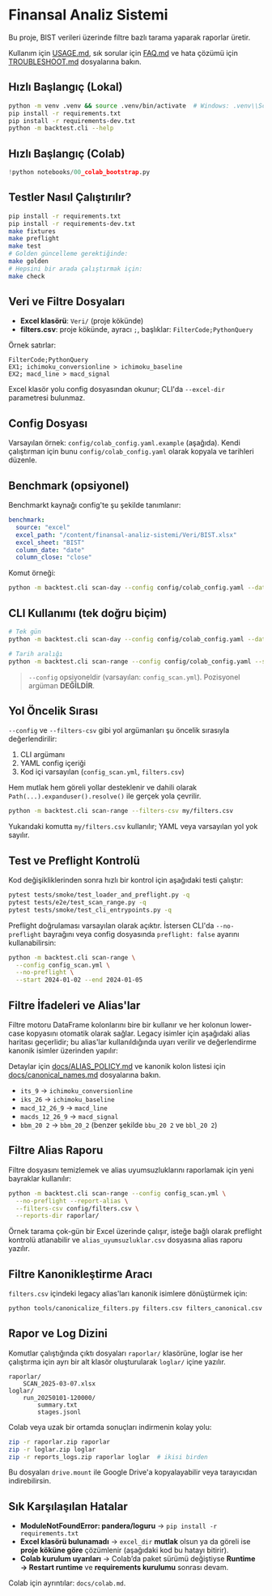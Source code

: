 # Finansal Analiz Sistemi

Bu proje, BIST verileri üzerinde filtre bazlı tarama yaparak raporlar üretir.

Kullanım için [USAGE.md](USAGE.md), sık sorular için [FAQ.md](FAQ.md) ve hata çözümü için [TROUBLESHOOT.md](TROUBLESHOOT.md) dosyalarına bakın.

## Hızlı Başlangıç (Lokal)

```bash
python -m venv .venv && source .venv/bin/activate  # Windows: .venv\\Scripts\\activate
pip install -r requirements.txt
pip install -r requirements-dev.txt
python -m backtest.cli --help
```

## Hızlı Başlangıç (Colab)

```python
!python notebooks/00_colab_bootstrap.py
```


## Testler Nasıl Çalıştırılır?

```bash
pip install -r requirements.txt
pip install -r requirements-dev.txt
make fixtures
make preflight
make test
# Golden güncelleme gerektiğinde:
make golden
# Hepsini bir arada çalıştırmak için:
make check
```

## Veri ve Filtre Dosyaları

* **Excel klasörü**: `Veri/` (proje kökünde)
* **filters.csv**: proje kökünde, ayracı `;`, başlıklar: `FilterCode;PythonQuery`

Örnek satırlar:

```
FilterCode;PythonQuery
EX1; ichimoku_conversionline > ichimoku_baseline
EX2; macd_line > macd_signal
```

Excel klasör yolu config dosyasından okunur; CLI'da `--excel-dir` parametresi bulunmaz.

## Config Dosyası

Varsayılan örnek: `config/colab_config.yaml.example` (aşağıda). Kendi çalıştırman için bunu `config/colab_config.yaml` olarak kopyala ve tarihleri düzenle.

## Benchmark (opsiyonel)

Benchmarkt kaynağı config'te şu şekilde tanımlanır:

```yaml
benchmark:
  source: "excel"
  excel_path: "/content/finansal-analiz-sistemi/Veri/BIST.xlsx"
  excel_sheet: "BIST"
  column_date: "date"
  column_close: "close"
```

Komut örneği:

```bash
python -m backtest.cli scan-day --config config/colab_config.yaml --date 2025-03-07
```

## CLI Kullanımı (tek doğru biçim)

```bash
# Tek gün
python -m backtest.cli scan-day --config config/colab_config.yaml --date 2025-03-07

# Tarih aralığı
python -m backtest.cli scan-range --config config/colab_config.yaml --start 2025-03-07 --end 2025-03-11
```

> `--config` opsiyoneldir (varsayılan: `config_scan.yml`). Pozisyonel argüman **DEĞİLDİR**.

## Yol Öncelik Sırası

`--config` ve `--filters-csv` gibi yol argümanları şu öncelik sırasıyla değerlendirilir:

1. CLI argümanı
2. YAML config içeriği
3. Kod içi varsayılan (`config_scan.yml`, `filters.csv`)

Hem mutlak hem göreli yollar desteklenir ve dahili olarak `Path(...).expanduser().resolve()` ile gerçek yola çevrilir.

```bash
python -m backtest.cli scan-range --filters-csv my/filters.csv
```
Yukarıdaki komutta `my/filters.csv` kullanılır; YAML veya varsayılan yol yok sayılır.

## Test ve Preflight Kontrolü

Kod değişikliklerinden sonra hızlı bir kontrol için aşağıdaki testi çalıştır:

```bash
pytest tests/smoke/test_loader_and_preflight.py -q
pytest tests/e2e/test_scan_range.py -q
pytest tests/smoke/test_cli_entrypoints.py -q
```

Preflight doğrulaması varsayılan olarak açıktır. İstersen CLI'da `--no-preflight`
bayrağını veya config dosyasında `preflight: false` ayarını kullanabilirsin:

```bash
python -m backtest.cli scan-range \
  --config config_scan.yml \
  --no-preflight \
  --start 2024-01-02 --end 2024-01-05
```

## Filtre İfadeleri ve Alias'lar

Filtre motoru DataFrame kolonlarını bire bir kullanır ve her kolonun
lower-case kopyasını otomatik olarak sağlar. Legacy isimler için aşağıdaki
alias haritası geçerlidir; bu alias'lar kullanıldığında uyarı verilir ve
değerlendirme kanonik isimler üzerinden yapılır:

Detaylar için [docs/ALIAS_POLICY.md](docs/ALIAS_POLICY.md) ve kanonik kolon listesi için [docs/canonical_names.md](docs/canonical_names.md) dosyalarına bakın.

* `its_9` → `ichimoku_conversionline`
* `iks_26` → `ichimoku_baseline`
* `macd_12_26_9` → `macd_line`
* `macds_12_26_9` → `macd_signal`
* `bbm_20 2` → `bbm_20_2` (benzer şekilde `bbu_20 2` ve `bbl_20 2`)

## Filtre Alias Raporu

Filtre dosyasını temizlemek ve alias uyumsuzluklarını raporlamak için yeni bayraklar kullanılır:

```bash
python -m backtest.cli scan-range --config config_scan.yml \
  --no-preflight --report-alias \
  --filters-csv config/filters.csv \
  --reports-dir raporlar/
```

Örnek tarama çok-gün bir Excel üzerinde çalışır, isteğe bağlı olarak preflight
kontrolü atlanabilir ve `alias_uyumsuzluklar.csv` dosyasına alias raporu yazılır.

## Filtre Kanonikleştirme Aracı

`filters.csv` içindeki legacy alias'ları kanonik isimlere dönüştürmek için:

```bash
python tools/canonicalize_filters.py filters.csv filters_canonical.csv
```

## Rapor ve Log Dizini

Komutlar çalıştığında çıktı dosyaları `raporlar/` klasörüne, loglar ise her çalıştırma için ayrı bir alt klasör oluşturularak `loglar/` içine yazılır.

```
raporlar/
    SCAN_2025-03-07.xlsx
loglar/
    run_20250101-120000/
        summary.txt
        stages.jsonl
```

Colab veya uzak bir ortamda sonuçları indirmenin kolay yolu:

```bash
zip -r raporlar.zip raporlar
zip -r loglar.zip loglar
zip -r reports_logs.zip raporlar loglar  # ikisi birden
```

Bu dosyaları `drive.mount` ile Google Drive'a kopyalayabilir veya tarayıcıdan indirebilirsin.

## Sık Karşılaşılan Hatalar

* **ModuleNotFoundError: pandera/loguru** → `pip install -r requirements.txt`
* **Excel klasörü bulunamadı** → `excel_dir` **mutlak** olsun ya da göreli ise **proje köküne göre** çözümlenir (aşağıdaki kod bu hatayı bitirir).
* **Colab kurulum uyarıları** → Colab’da paket sürümü değiştiyse **Runtime → Restart runtime** ve **requirements kurulumu** sonrası devam.

Colab için ayrıntılar: `docs/colab.md`.

